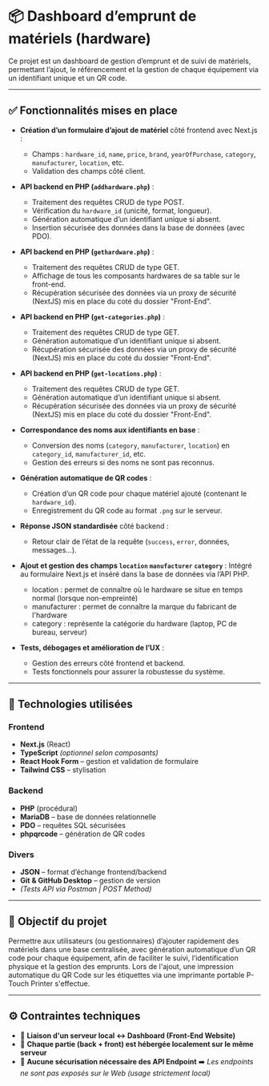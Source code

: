 # 📦 Dashboard d’emprunt de matériels (hardware)

Ce projet est un dashboard de gestion d’emprunt et de suivi de matériels, permettant l’ajout, le référencement et la gestion de chaque équipement via un identifiant unique et un QR code.

---

## ✅ Fonctionnalités mises en place

- **Création d’un formulaire d’ajout de matériel** côté frontend avec Next.js :
  - Champs : `hardware_id`, `name`, `price`, `brand`, `yearOfPurchase`, `category`, `manufacturer`, `location`, etc.
  - Validation des champs côté client.

- **API backend en PHP (`addhardware.php`)** :
  - Traitement des requêtes CRUD de type POST.
  - Vérification du `hardware_id` (unicité, format, longueur).
  - Génération automatique d’un identifiant unique si absent.
  - Insertion sécurisée des données dans la base de données (avec PDO).

- **API backend en PHP (`gethardware.php`)** :
  - Traitement des requêtes CRUD de type GET.
  - Affichage de tous les composants hardwares de sa table sur le front-end.
  - Récupération sécurisée des données via un proxy de sécurité (NextJS) mis en place du coté du dossier "Front-End".

- **API backend en PHP (`get-categories.php`)** :
  - Traitement des requêtes CRUD de type GET.
  - Génération automatique d’un identifiant unique si absent.
  - Récupération sécurisée des données via un proxy de sécurité (NextJS) mis en place du coté du dossier "Front-End".

- **API backend en PHP (`get-locations.php`)** :
  - Traitement des requêtes CRUD de type GET.
  - Génération automatique d’un identifiant unique si absent.
  - Récupération sécurisée des données via un proxy de sécurité (NextJS) mis en place du coté du dossier "Front-End".

- **Correspondance des noms aux identifiants en base** :
  - Conversion des noms (`category`, `manufacturer`, `location`) en `category_id`, `manufacturer_id`, etc.
  - Gestion des erreurs si des noms ne sont pas reconnus.

- **Génération automatique de QR codes** :
  - Création d’un QR code pour chaque matériel ajouté (contenant le `hardware_id`).
  - Enregistrement du QR code au format `.png` sur le serveur.

- **Réponse JSON standardisée** côté backend :
  - Retour clair de l’état de la requête (`success`, `error`, données, messages…).

- **Ajout et gestion des champs `location` `manufacturer` `category`** :
    Intégré au formulaire Next.js et inséré dans la base de données via l’API PHP.
  - location : permet de connaître où le hardware se situe en temps normal (lorsque non-empreinté)
  - manufacturer : permet de connaître la marque du fabricant de l'hardware
  - category : représente la catégorie du hardware (laptop, PC de bureau, serveur)

- **Tests, débogages et amélioration de l’UX** :
  - Gestion des erreurs côté frontend et backend.
  - Tests fonctionnels pour assurer la robustesse du système.

---

## 🧰 Technologies utilisées

### Frontend
- **Next.js** (React)
- **TypeScript** *(optionnel selon composants)*
- **React Hook Form** – gestion et validation de formulaire
- **Tailwind CSS** – stylisation

### Backend
- **PHP** (procédural)
- **MariaDB** – base de données relationnelle
- **PDO** – requêtes SQL sécurisées
- **phpqrcode** – génération de QR codes

### Divers
- **JSON** – format d’échange frontend/backend
- **Git & GitHub Desktop** – gestion de version
- *(Tests API via Postman | POST Method)*

---

## 📌 Objectif du projet

Permettre aux utilisateurs (ou gestionnaires) d’ajouter rapidement des matériels dans une base centralisée, avec génération automatique d’un QR code pour chaque équipement, afin de faciliter le suivi, l’identification physique et la gestion des emprunts. Lors de l'ajout, une impression automatique du QR Code sur les étiquettes via une imprimante portable P-Touch Printer s'effectue. 

---

## ⚙️ Contraintes techniques

- 🔹 **Liaison d'un serveur local ↔️ Dashboard (Front-End Website)**
- 🔹 **Chaque partie (back + front) est hébergée localement sur le même serveur**
- 🔹 **Aucune sécurisation nécessaire des API Endpoint**
  ➡️ *Les endpoints ne sont pas exposés sur le Web (usage strictement local)*


